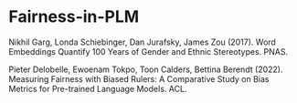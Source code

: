 # Fairness-in-PLM

Nikhil Garg, Londa Schiebinger, Dan Jurafsky, James Zou (2017). Word Embeddings Quantify 100 Years of Gender and Ethnic Stereotypes. PNAS.

Pieter Delobelle, Ewoenam Tokpo, Toon Calders, Bettina Berendt (2022). Measuring Fairness with Biased Rulers: A Comparative Study on Bias Metrics for Pre-trained Language Models. ACL.

